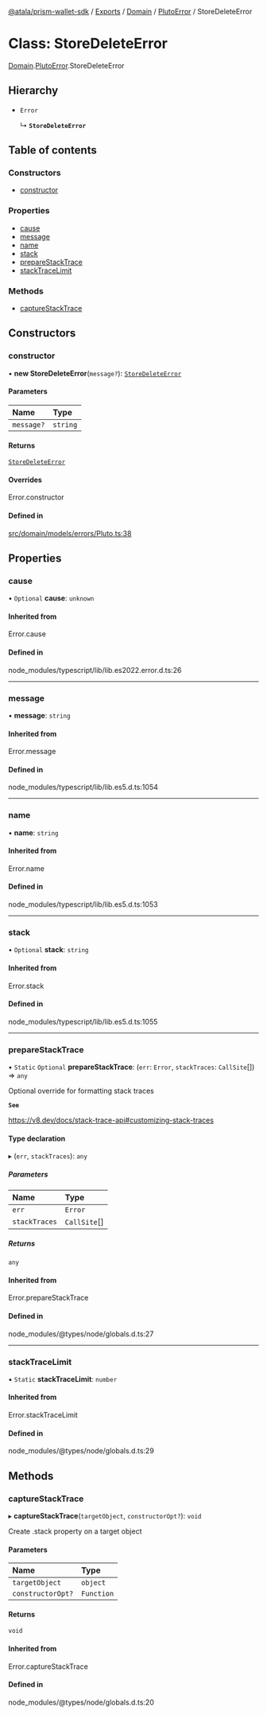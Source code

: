 [@atala/prism-wallet-sdk](../README.md) / [Exports](../modules.md) / [Domain](../modules/Domain.md) / [PlutoError](../modules/Domain.PlutoError.md) / StoreDeleteError

# Class: StoreDeleteError

[Domain](../modules/Domain.md).[PlutoError](../modules/Domain.PlutoError.md).StoreDeleteError

## Hierarchy

- `Error`

  ↳ **`StoreDeleteError`**

## Table of contents

### Constructors

- [constructor](Domain.PlutoError.StoreDeleteError.md#constructor)

### Properties

- [cause](Domain.PlutoError.StoreDeleteError.md#cause)
- [message](Domain.PlutoError.StoreDeleteError.md#message)
- [name](Domain.PlutoError.StoreDeleteError.md#name)
- [stack](Domain.PlutoError.StoreDeleteError.md#stack)
- [prepareStackTrace](Domain.PlutoError.StoreDeleteError.md#preparestacktrace)
- [stackTraceLimit](Domain.PlutoError.StoreDeleteError.md#stacktracelimit)

### Methods

- [captureStackTrace](Domain.PlutoError.StoreDeleteError.md#capturestacktrace)

## Constructors

### constructor

• **new StoreDeleteError**(`message?`): [`StoreDeleteError`](Domain.PlutoError.StoreDeleteError.md)

#### Parameters

| Name | Type |
| :------ | :------ |
| `message?` | `string` |

#### Returns

[`StoreDeleteError`](Domain.PlutoError.StoreDeleteError.md)

#### Overrides

Error.constructor

#### Defined in

[src/domain/models/errors/Pluto.ts:38](https://github.com/hyperledger/identus-edge-agent-sdk-ts/blob/412988e74b53c977d2db02a120bdfcde11978df5/src/domain/models/errors/Pluto.ts#L38)

## Properties

### cause

• `Optional` **cause**: `unknown`

#### Inherited from

Error.cause

#### Defined in

node_modules/typescript/lib/lib.es2022.error.d.ts:26

___

### message

• **message**: `string`

#### Inherited from

Error.message

#### Defined in

node_modules/typescript/lib/lib.es5.d.ts:1054

___

### name

• **name**: `string`

#### Inherited from

Error.name

#### Defined in

node_modules/typescript/lib/lib.es5.d.ts:1053

___

### stack

• `Optional` **stack**: `string`

#### Inherited from

Error.stack

#### Defined in

node_modules/typescript/lib/lib.es5.d.ts:1055

___

### prepareStackTrace

▪ `Static` `Optional` **prepareStackTrace**: (`err`: `Error`, `stackTraces`: `CallSite`[]) => `any`

Optional override for formatting stack traces

**`See`**

https://v8.dev/docs/stack-trace-api#customizing-stack-traces

#### Type declaration

▸ (`err`, `stackTraces`): `any`

##### Parameters

| Name | Type |
| :------ | :------ |
| `err` | `Error` |
| `stackTraces` | `CallSite`[] |

##### Returns

`any`

#### Inherited from

Error.prepareStackTrace

#### Defined in

node_modules/@types/node/globals.d.ts:27

___

### stackTraceLimit

▪ `Static` **stackTraceLimit**: `number`

#### Inherited from

Error.stackTraceLimit

#### Defined in

node_modules/@types/node/globals.d.ts:29

## Methods

### captureStackTrace

▸ **captureStackTrace**(`targetObject`, `constructorOpt?`): `void`

Create .stack property on a target object

#### Parameters

| Name | Type |
| :------ | :------ |
| `targetObject` | `object` |
| `constructorOpt?` | `Function` |

#### Returns

`void`

#### Inherited from

Error.captureStackTrace

#### Defined in

node_modules/@types/node/globals.d.ts:20
